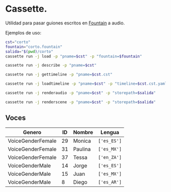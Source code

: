 # Cassette.

Utilidad para pasar guiones escritos en [Fountain](https://fountain.io/) a audio.

Ejemplos de uso:

```bash
cst="corto"
fountain="corto.fountain"
salida="$(pwd)/corto"
cassette run -j load -p "pname=$cst" -p "fountain=$fountain"
```

```bash
cassette run -j describe -p "pname=$cst"
```

```bash
cassette run -j gettimeline -p "pname=$cst.cst"
```

```bash
cassette run -j loadtimeline -p "pname=$cst" -p "timeline=$cst.cst.yaml"
```

```bash
cassette run -j renderaudio -p "pname=$cst" -p "storepath=$salida"
```

```bash
cassette run -j renderscene -p "pname=$cst" -p "storepath=$salida"
```

## Voces

| Genero | ID | Nombre | Lengua |
|--------|----|--------|--------|
| VoiceGenderFemale |29| Monica |`['es_ES']`| 
| VoiceGenderFemale |31| Paulina |`['es_MX']`| 
| VoiceGenderFemale |37| Tessa |`['en_ZA']`| 
| VoiceGenderMale |14| Jorge |`['es_ES']`| 
| VoiceGenderMale |15| Juan |`['es_MX']`| 
| VoiceGenderMale |8| Diego |`['es_AR']`| 

